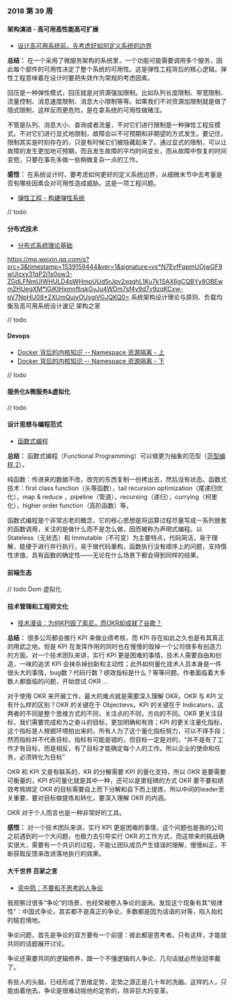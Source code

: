 
### 2018 第 39 周

#### 架构演进 - 高可用高性能高可扩展

- [设计高可用系统前，先考虑好如何定义系统的边界](https://mp.weixin.qq.com/s/_FkBJLKSDjwC_gwlHbTOJQ)

**总结：** 在一个采用了微服务架构的系统里，一个功能可能需要调用多个服务，因此每个部件的可用性决定了整个系统的可用性。这是弹性工程背后的核心逻辑。弹性工程意味着在设计时要把失效作为常规的考虑因素。

回压是一种弹性模式，回压就是对资源强加限制。比如队列长度限制、带宽限制、流量控制、消息速度限制、消息大小限制等等。如果我们不对资源加限制就是做了隐式限制，这样反而更危险，是在拿系统的可用性做赌注。

不管是队列、消息大小、查询或者流量，不对它们进行限制是一种弹性工程反模式。不对它们进行显式地限制，故障会以不可预期和非期望的方式发生。要记住，限制其实是时刻存在的，只是有时候它们被隐藏起来了。通过显式的限制，可以让故障的发生更加地可预期，而且发生故障的平均时间变长，而从故障中恢复的时间变短，只要在事先多做一些稍微复杂一点的工作。

**感悟：** 在系统设计时，要考虑如何更好的定义系统边界，从细微末节中去考量是否有哪些因素会对可用性造成威胁。这是一项工程问题。


- [弹性工程 - 构建弹性系统](http://www.itdks.com/course/796)

// todo

#### 分布式技术

- [分布式系统理论基础](https://mp.weixin.qq.com/s/p4PEZPjxJyYXKpkCCdShbw)

https://mp.weixin.qq.com/s?src=3&timestamp=1539159444&ver=1&signature=vx*N7EvfFqpmUOjwGF9wUIcxy31qP2i1s0ow3-ZGdLFNmUIWHULD4pWHmpUUd5rJpv2xqqhL1Ku7k1SAX6gCQBYy8OBEwm2HUegXM*lGiKtHxmnfbskGvJu4WDm7sf4y9d7v9zqKCxw-pV7NpHlJ08*2XUmQuivOUsgiVGJQKQ0=  系统架构设计理论与原则、负载均衡及高可用系统设计速记  架构之家

// todo


#### Devops

- [Docker 背后的内核知识 -- Namespace 资源隔离 - 上](http://dwz.cn/4W0izO)
- [Docker 背后的内核知识 -- Namespace 资源隔离 - 下](http://dwz.cn/4WLWEb)

// todo

#### 服务化&微服务&虚拟化

// todo

#### 设计思想与编程范式

-  [函数式编程](https://mp.weixin.qq.com/s/T4MuHWgB3Ydq9mXco962ng)

**总结：** 函数式编程（Functional Programming）可以做更为抽象的范型（[范型编程](https://en.wikipedia.org/wiki/Generic_programming),[2](https://blog.csdn.net/pongba/article/details/2544894)）。

纯函数：传进来的数据不改，改完的东西复制一份拷出去，然后没有状态。函数式技术：first class function（头等函数），tail recursion optimization（尾递归优化），map & reduce ，pipeline（管道），recursing（递归），currying（柯里化），higher order function（高阶函数）等。

函数式编程是个非常古老的概念，它的核心思想是将运算过程尽量写成一系列嵌套的函数调用，关注的是做什么而不是怎么做，因而被称为声明式编程。以 Stateless（无状态）和 Immutable（不可变）为主要特点，代码简洁，易于理解，能便于进行并行执行，易于做代码重构，函数执行没有顺序上的问题，支持惰性求值，具有函数的确定性——无论在什么场景下都会得到同样的结果。

#### 前端生态

// todo  Dom 虚拟化

#### 技术管理和工程师文化

- [技术漫谈：为何KPI毁了索尼，而OKR却成就了谷歌？](https://mp.weixin.qq.com/s/QBmbTu40psN0eaRyIa9MmQ)

**总结：** 很多公司都会推行 KPI 来做业绩考核，而 KPI 存在如此之久也是有其真正的用武之地，但是 KPI 在发挥作用的同时也在慢慢的毁掉一个公司很多有创造力的方面。对一个技术团队来讲，实行 KPI 更是困难的事情，技术人需要自由和创造，一味的追求 KPI 会抹杀掉创新和主动性；此外如何量化技术人员本身是一件很头大的事情，bug数？代码行数？绩效指标是什么？等等问题。作者面临着大多数人都面临的问题，开始尝试 OKR ...

对于使用 OKR 来开展工作，最大的难点就是需要深入理解 OKR，OKR 与 KPI 又有什么样的区别？OKR 的关键在于 Objectievs，KPI 的关键在于 Indicators，这两者的不同是整个思维方式的不同，关注点的不同，方向的不同。OKR 更关注目标，我们需要完成和为之奋斗的目标，更加明确和有效；KPI 的更关注量化指标，这个指标是人根据环境拍出来的，所有人为了这个量化指标努力，可以不择手段；然而指标并不代表目标，指标有可能是错的，但目标一定是对的，“并不是有了工作才有目标，而是相反，有了目标才能确定每个人的工作。所以企业的使命和任务，必须转化为目标”

OKR 和 KPI 又是有联系的，KR 的分解需要 KPI 的量化支持，所以 OKR 是要需要可衡量的，KPI 的可量化就是其中一种，还可以是里程碑的方式
OKR 要不要和绩效考核绑定
OKR 的目标需要自上而下分解和自下而上提炼，所以中间的leader至关重要，要对目标做提炼和转化，要深入理解 OKR 的内涵。

OKR 对于个人而言也是一种非常好的工具。


**感悟：** 对一个技术团队来讲，实行 KPI 更是困难的事情，这个问题也是我的公司之前遇到的一个大问题，也极力去引导实行 OKR 的工作方式，而这带来的挑战确实很大，需要有一个共识的过程，不能让团队成员产生错误的理解，慢慢纠正，不断获取反馈来改进落地执行的效果。

#### 大千世界 百家之言

- [资中筠：不要和不思考的人争论](https://mp.weixin.qq.com/s/f_7_8Qidu_X5IyJ1l2JSKA)

我观察过很多“争论”的场景，也经常被卷入争论的漩涡。发现这个现象有其“规律性”：中国式争论，其实都不是真正的争论，多数都是因为话语的对等，陷入抬杠的尴尬境地。

争论问题，首先是争论的双方要有一个前提：彼此都是思考者。只有这样，才能就共同的话题展开讨论。

争论还需要共同的逻辑修养，跟一个不懂逻辑的人争论，几句话就必然张冠李戴了。

有些人的头脑，已经形成了思维定势，定势之源正是几十年的洗脑。这样的人，只能由着他去。争论是很难动摇他的定势的，除非巨大的变革。
